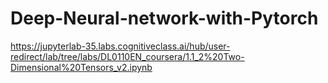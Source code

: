 # Deep-Neural-network-with-Pytorch
https://jupyterlab-35.labs.cognitiveclass.ai/hub/user-redirect/lab/tree/labs/DL0110EN_coursera/1.1_2%20Two-Dimensional%20Tensors_v2.ipynb
